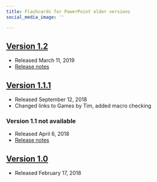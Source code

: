 ```yaml
---
title: Flashcards for PowerPoint older versions
social_media_image: ''

---
```

## [Version 1.2](https://github.com/TimTree/flashcards-for-powerpoint/releases/download/v1.2/FlashcardsPPT1.2.pptm)

* Released March 11, 2019
* [Release notes](/blog/flashcards-for-powerpoint-v1.2-flashcards-in-style/)

## [Version 1.1.1](https://timtree.github.io/download/flashcards-ppt/?ver=1.1.1)

* Released September 12, 2018
* Changed links to Games by Tim, added macro checking

### Version 1.1 not available

* Released April 6, 2018
* [Release notes](/blog/flashcards-for-powerpoint-v1.1-improves-flashcard-stats/)

## [Version 1.0](https://timtree.github.io/download/flashcards-ppt/?ver=1.0)

* Released February 17, 2018